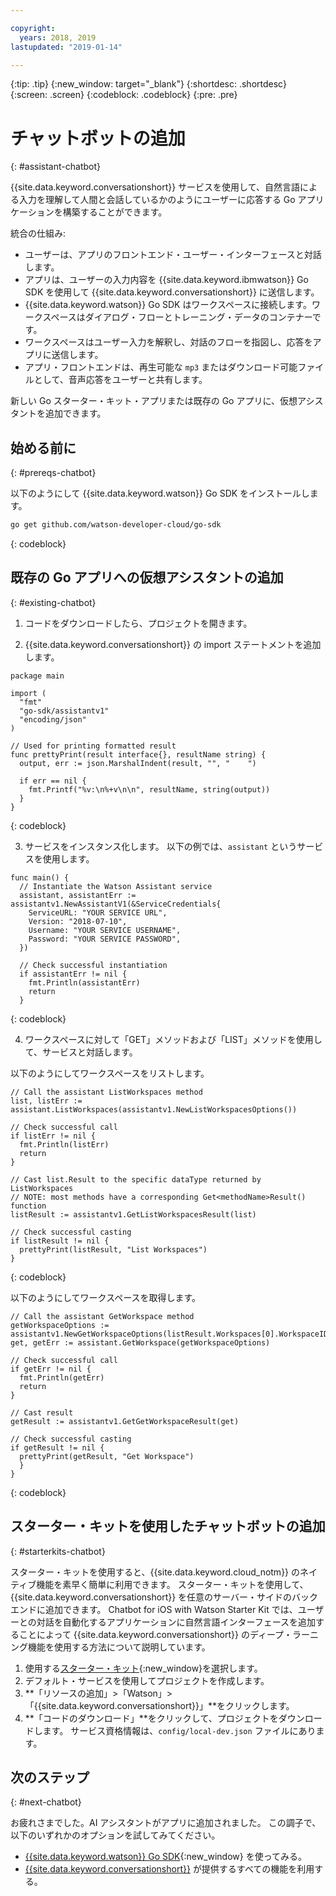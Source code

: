 ```yaml
---

copyright:
  years: 2018, 2019
lastupdated: "2019-01-14"

---
```


{:tip: .tip}
{:new_window: target="_blank"}
{:shortdesc: .shortdesc}
{:screen: .screen}
{:codeblock: .codeblock}
{:pre: .pre}

# チャットボットの追加
{: #assistant-chatbot}

{{site.data.keyword.conversationshort}} サービスを使用して、自然言語による入力を理解して人間と会話しているかのようにユーザーに応答する Go アプリケーションを構築することができます。

統合の仕組み:

* ユーザーは、アプリのフロントエンド・ユーザー・インターフェースと対話します。
* アプリは、ユーザーの入力内容を {{site.data.keyword.ibmwatson}} Go SDK を使用して {{site.data.keyword.conversationshort}} に送信します。
* {{site.data.keyword.watson}} Go SDK はワークスペースに接続します。ワークスペースはダイアログ・フローとトレーニング・データのコンテナーです。
* ワークスペースはユーザー入力を解釈し、対話のフローを指図し、応答をアプリに送信します。
* アプリ・フロントエンドは、再生可能な `mp3` またはダウンロード可能ファイルとして、音声応答をユーザーと共有します。

新しい Go スターター・キット・アプリまたは既存の Go アプリに、仮想アシスタントを追加できます。

## 始める前に
{: #prereqs-chatbot}

以下のようにして {{site.data.keyword.watson}} Go SDK をインストールします。
```bash
go get github.com/watson-developer-cloud/go-sdk
```
{: codeblock}

## 既存の Go アプリへの仮想アシスタントの追加
{: #existing-chatbot}

1. コードをダウンロードしたら、プロジェクトを開きます。

2. {{site.data.keyword.conversationshort}} の import ステートメントを追加します。

  ```golang
  package main

  import (
    "fmt"
    "go-sdk/assistantv1"
    "encoding/json"
  )

  // Used for printing formatted result 
  func prettyPrint(result interface{}, resultName string) {
    output, err := json.MarshalIndent(result, "", "    ")

    if err == nil {
      fmt.Printf("%v:\n%+v\n\n", resultName, string(output))
    }
  }
  ```
  {: codeblock}

3. サービスをインスタンス化します。 以下の例では、`assistant` というサービスを使用します。

  ```golang
  func main() {
    // Instantiate the Watson Assistant service
    assistant, assistantErr := assistantv1.NewAssistantV1(&ServiceCredentials{
      ServiceURL: "YOUR SERVICE URL",
      Version: "2018-07-10",
      Username: "YOUR SERVICE USERNAME",
      Password: "YOUR SERVICE PASSWORD",
    })

    // Check successful instantiation
    if assistantErr != nil {
      fmt.Println(assistantErr)
      return
    }
  ```
  {: codeblock}

4. ワークスペースに対して「GET」メソッドおよび「LIST」メソッドを使用して、サービスと対話します。

  以下のようにしてワークスペースをリストします。
  ```golang
  // Call the assistant ListWorkspaces method
  list, listErr := assistant.ListWorkspaces(assistantv1.NewListWorkspacesOptions())

  // Check successful call
  if listErr != nil {
    fmt.Println(listErr)
    return
  }

  // Cast list.Result to the specific dataType returned by ListWorkspaces
  // NOTE: most methods have a corresponding Get<methodName>Result() function
  listResult := assistantv1.GetListWorkspacesResult(list)

  // Check successful casting
  if listResult != nil {
    prettyPrint(listResult, "List Workspaces")
  }
  ```
  {: codeblock}

  以下のようにしてワークスペースを取得します。
  ```golang
  // Call the assistant GetWorkspace method
  getWorkspaceOptions := assistantv1.NewGetWorkspaceOptions(listResult.Workspaces[0].WorkspaceID)
  get, getErr := assistant.GetWorkspace(getWorkspaceOptions)

  // Check successful call
  if getErr != nil {
    fmt.Println(getErr)
    return
  }

  // Cast result
  getResult := assistantv1.GetGetWorkspaceResult(get)

  // Check successful casting
  if getResult != nil {
    prettyPrint(getResult, "Get Workspace")
    }
  }
  ```
  {: codeblock}

## スターター・キットを使用したチャットボットの追加
{: #starterkits-chatbot}

スターター・キットを使用すると、{{site.data.keyword.cloud_notm}} のネイティブ機能を素早く簡単に利用できます。 スターター・キットを使用して、{{site.data.keyword.conversationshort}} を任意のサーバー・サイドのバックエンドに追加できます。 Chatbot for iOS with Watson Starter Kit では、ユーザーとの対話を自動化するアプリケーションに自然言語インターフェースを追加することによって {{site.data.keyword.conversationshort}} のディープ・ラーニング機能を使用する方法について説明しています。

1. 使用する[スターター・キット](https://cloud.ibm.com/developer/appledevelopment/starter-kits){:new_window}を選択します。
2. デフォルト・サービスを使用してプロジェクトを作成します。
3. **「リソースの追加」>「Watson」>「{{site.data.keyword.conversationshort}}」**をクリックします。
4. **「コードのダウンロード」**をクリックして、プロジェクトをダウンロードします。 サービス資格情報は、`config/local-dev.json` ファイルにあります。

## 次のステップ
{: #next-chatbot}

お疲れさまでした。AI アシスタントがアプリに追加されました。 この調子で、以下のいずれかのオプションを試してみてください。
* [{{site.data.keyword.watson}} Go SDK](https://github.com/watson-developer-cloud/go-sdk){:new_window} を使ってみる。
* [{{site.data.keyword.conversationshort}}](/docs/services/conversation/index.html) が提供するすべての機能を利用する。
